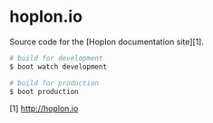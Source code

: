 # hoplon.io

Source code for the [Hoplon documentation site][1].

```bash
# build for development
$ boot watch development

# build for production
$ boot production
```

[1] http://hoplon.io